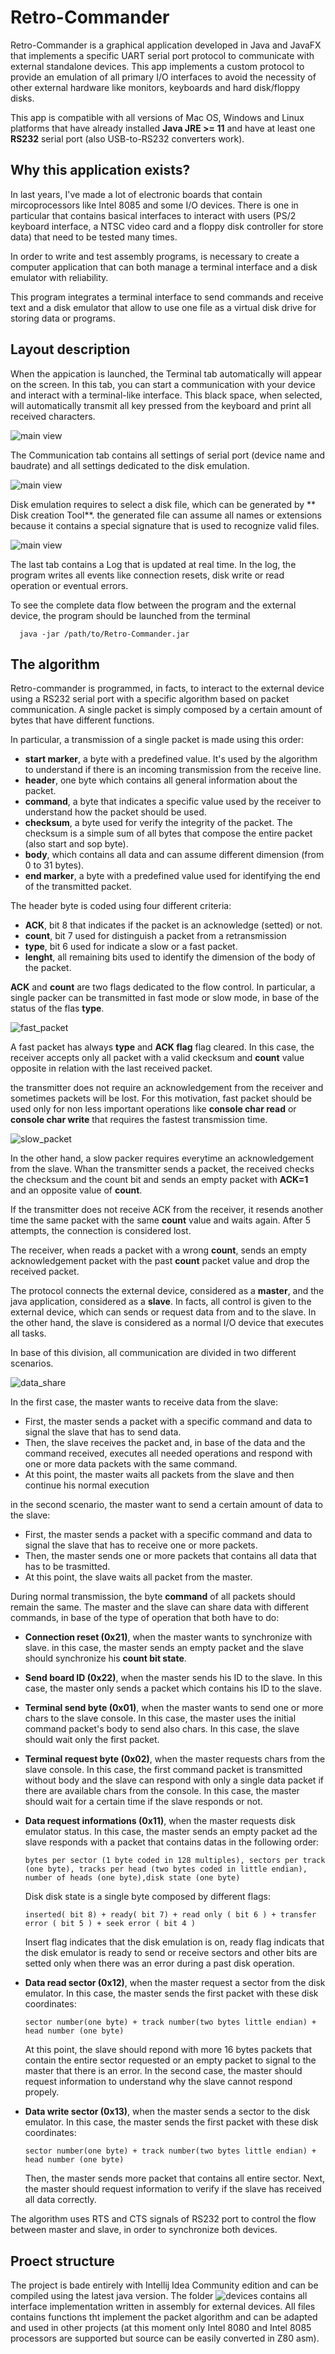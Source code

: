 # Retro-Commander
Retro-Commander is a graphical application developed in Java and JavaFX that implements a specific UART serial port protocol to communicate with external standalone devices. 
This app implements a custom protocol to provide an emulation of all primary I/O interfaces to avoid the necessity of other external hardware like monitors,
keyboards and hard disk/floppy disks.

This app is compatible with all versions of Mac OS, Windows and Linux platforms that have already installed **Java JRE >= 11** and have at least one **RS232** serial port (also USB-to-RS232 converters work).

## Why this application exists?

In last years, I've made a lot of electronic boards that contain mircoprocessors like Intel 8085 and some I/O devices. There is one in particular that contains basical interfaces to interact with users (PS/2 keyboard interface, a NTSC video card and a floppy disk controller for store data) that need to be tested many times. 

In order to write and test assembly programs, is necessary to create a computer application that can both manage a terminal interface and a disk emulator with reliability.

This program integrates a terminal interface to send commands and receive text and a disk emulator that allow to use one file as a virtual disk drive for storing data or programs.

## Layout description
When the appication is launched, the Terminal tab automatically will appear on the screen. In this tab, you can start a communication with your device and interact with a terminal-like interface. This black space, when selected, will automatically transmit all key pressed from the keyboard and print all received characters.

![main view](/docs/terminal-view.png)

The Communication tab contains all settings of serial port (device name and baudrate) and all settings dedicated to the disk emulation. 

![main view](/docs/settings.view.png)

Disk emulation requires to select a disk file, which can be generated by ** Disk creation Tool**. the generated file can assume all names or extensions because it contains a special signature that is used to recognize valid files. 

![main view](/docs/disk_creation_tool.png)

The last tab contains a Log that is updated at real time. In the log, the program writes all events like connection resets, disk write or read operation or eventual errors.

To see the complete data flow between the program and the external device, the program should be launched from the terminal

```
  java -jar /path/to/Retro-Commander.jar
```

## The algorithm 

Retro-commander is programmed, in facts, to interact to the external device using a RS232 serial port with a specific algorithm based on packet communication. A single packet is simply composed by a certain amount of bytes that have different functions.

In particular, a transmission of a single packet is made using this order:
* **start marker**, a byte with a predefined value. It's used by the algorithm to understand if there is an incoming transmission from the receive line.
* **header**, one byte which contains all general information about the packet.
* **command**, a byte that indicates a specific value used by the receiver to understand how the packet should be used.
* **checksum**, a byte used for verify the integrity of the packet. The checksum is a simple sum of all bytes that compose the entire packet (also start and sop byte).
* **body**, which contains all data and can assume different dimension (from 0 to 31 bytes).
* **end marker**, a byte with a predefined value used for identifying the end of the transmitted packet.

The header byte is coded using four different criteria:
*   **ACK**, bit 8 that indicates if the packet is an acknowledge (setted) or not.
*   **count**, bit 7 used for distinguish a packet from a retransmission
*   **type**, bit 6 used for indicate a slow or a fast packet.
*   **lenght**, all remaining bits used to identify the dimension of the body of the packet.

**ACK** and **count** are two flags dedicated to the flow control. In particular, a single packer can be transmitted in fast mode or slow mode, in base of the status of the flas **type**. 

![fast_packet](/docs/fast_packet.drawio.png)

A fast packet has always **type** and **ACK flag** flag cleared. In this case, the receiver accepts only all packet with a valid ckecksum and **count** value opposite in relation with the last received packet.   

the transmitter does not require an acknowledgement from the receiver and sometimes packets will be lost. For this motivation, fast packet should be used only for non less important operations like **console char read** or **console char write** that requires the fastest transmission time.

![slow_packet](/docs/slow_packet.drawio.png)

In the other hand, a slow packer requires everytime an acknowledgement from the slave. Whan the transmitter sends a packet, the received checks the checksum and the count bit and sends an empty packet with **ACK=1** and an opposite value of **count**. 

If the transmitter does not receive ACK from the receiver, it resends another time the same packet with the same **count** value and waits again. After 5 attempts, the connection is considered lost.

The receiver, when reads a packet with a wrong **count**, sends an empty acknowledgement packet with the past **count** packet value and drop the received packet.

The protocol connects the external device, considered as a **master**, and the java application, considered as a **slave**. In facts, all control is given to the external device, which can sends or request data from and to the slave. In the other hand, the slave is considered as a normal I/O device that executes all tasks. 

In base of this division, all communication are divided in two different scenarios.

![data_share](/docs/data_share.png)

In the first case, the master wants to receive data from the slave:
* First, the master sends a packet with a specific command and data to signal the slave that has to send data.
* Then, the slave receives the packet and, in base of the data and the command received, executes all needed operations and respond with one or more data packets with the same command.
* At this point, the master waits all packets from the slave and then continue his normal execution

in the second scenario, the master want to send a certain amount of data to the slave:
* First, the master sends a packet with a specific command and data to signal the slave that has to receive one or more packets.
* Then, the master sends one or more packets that contains all data that has to be trasmitted.
* At this point, the slave waits all packet from the master.

During normal transmission, the byte **command** of all packets should remain the same. The master and the slave can share data with different commands, in base of the type of operation that both have to do:
* **Connection reset (0x21)**, when the master wants to synchronize with slave. in this case, the master sends an empty packet and the slave should synchronize his **count bit state**.

* **Send board ID (0x22)**, when the master sends his ID to the slave. In this case, the master only sends a packet which contains his ID to the slave.
  
* **Terminal send byte (0x01)**, when the master wants to send one or more chars to the slave console.
  In this case, the master uses the initial command packet's body to send also chars. In this case, the slave should wait only the first packet.
* **Terminal request byte (0x02)**, when the master requests chars from the slave console.
  In this case, the first command packet is transmitted without body and the slave can respond with only a single data packet if there are available chars from the console. In this case, the master should wait for a certain time if the slave responds or not.
* **Data request informations (0x11)**, when the master requests disk emulator status. In this case, the master sends an empty packet ad the slave responds with a packet that contains datas in the following order:
  ```
  bytes per sector (1 byte coded in 128 multiples), sectors per track (one byte), tracks per head (two bytes coded in little endian), number of heads (one byte),disk state (one byte)
  ```
  Disk disk state is a single byte composed by different flags:
  ```
  inserted( bit 8) + ready( bit 7) + read only ( bit 6 ) + transfer error ( bit 5 ) + seek error ( bit 4 )
  ```
  Insert flag indicates that the disk emulation is on, ready flag indicats that the disk emulator is ready to send or receive sectors and other bits are setted only when there was an error during a past disk operation.

* **Data read sector (0x12)**, when the master request a sector from the disk emulator. In this case, the master sends the first packet with these disk coordinates:
  ```
  sector number(one byte) + track number(two bytes little endian) + head number (one byte)
  ```
  At this point, the slave should repond with more 16 bytes packets that contain the entire sector requested or an empty packet to signal to the master that there is an error. In the second case, the master should request information to understand why the slave cannot respond propely.

* **Data write sector (0x13)**, when the master sends a sector to the disk emulator. In this case, the master sends the first packet with these disk coordinates:
  ```
  sector number(one byte) + track number(two bytes little endian) + head number (one byte)
  ```
  Then, the master sends more packet that contains all entire sector. Next, the master should request information to verify if the slave has received all data correctly.
  
The algorithm uses RTS and CTS signals of RS232 port to control the flow between master and slave, in order to synchronize both devices.

## Proect structure

The project is bade entirely with Intellij Idea Community edition and can be compiled using the latest java version. The folder ![devices](/devices) contains all interface implementation written in assembly for external devices. All files contains functions tht implement the packet algorithm and can be adapted and used in other projects (at this moment only Intel 8080 and Intel 8085 processors are supported but source can be easily converted in Z80 asm).
